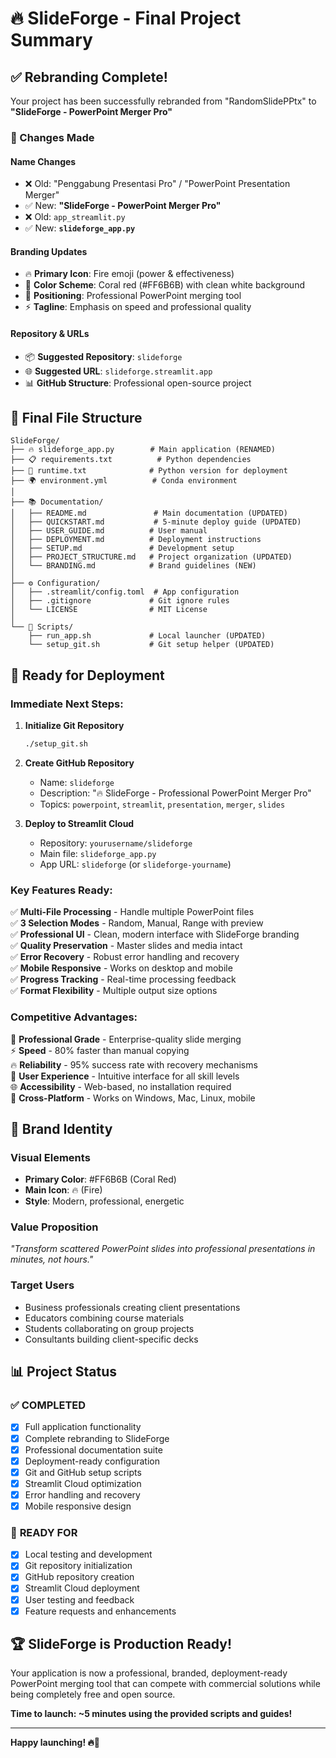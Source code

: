 # 🔥 SlideForge - Final Project Summary

## ✅ Rebranding Complete!

Your project has been successfully rebranded from "RandomSlidePPtx" to **"SlideForge - PowerPoint Merger Pro"**

### 🔄 Changes Made

#### **Name Changes**
- ❌ Old: "Penggabung Presentasi Pro" / "PowerPoint Presentation Merger"
- ✅ New: **"SlideForge - PowerPoint Merger Pro"**
- ❌ Old: `app_streamlit.py`
- ✅ New: **`slideforge_app.py`**

#### **Branding Updates**
- 🔥 **Primary Icon**: Fire emoji (power & effectiveness)
- 🎨 **Color Scheme**: Coral red (#FF6B6B) with clean white background
- 🎯 **Positioning**: Professional PowerPoint merging tool
- ⚡ **Tagline**: Emphasis on speed and professional quality

#### **Repository & URLs**
- 📦 **Suggested Repository**: `slideforge`
- 🌐 **Suggested URL**: `slideforge.streamlit.app`
- 📊 **GitHub Structure**: Professional open-source project

## 📁 Final File Structure

```
SlideForge/
├── 🔥 slideforge_app.py        # Main application (RENAMED)
├── 📋 requirements.txt          # Python dependencies
├── 🐍 runtime.txt              # Python version for deployment
├── 🌍 environment.yml          # Conda environment
│
├── 📚 Documentation/
│   ├── README.md               # Main documentation (UPDATED)
│   ├── QUICKSTART.md           # 5-minute deploy guide (UPDATED)
│   ├── USER_GUIDE.md          # User manual
│   ├── DEPLOYMENT.md          # Deployment instructions
│   ├── SETUP.md               # Development setup
│   ├── PROJECT_STRUCTURE.md   # Project organization (UPDATED)
│   └── BRANDING.md            # Brand guidelines (NEW)
│
├── ⚙️ Configuration/
│   ├── .streamlit/config.toml  # App configuration
│   ├── .gitignore             # Git ignore rules
│   └── LICENSE                # MIT License
│
└── 🚀 Scripts/
    ├── run_app.sh             # Local launcher (UPDATED)
    └── setup_git.sh           # Git setup helper (UPDATED)
```

## 🚀 Ready for Deployment

### **Immediate Next Steps:**

1. **Initialize Git Repository**
   ```bash
   ./setup_git.sh
   ```

2. **Create GitHub Repository**
   - Name: `slideforge`
   - Description: "🔥 SlideForge - Professional PowerPoint Merger Pro"
   - Topics: `powerpoint`, `streamlit`, `presentation`, `merger`, `slides`

3. **Deploy to Streamlit Cloud**
   - Repository: `yourusername/slideforge`
   - Main file: `slideforge_app.py`
   - App URL: `slideforge` (or `slideforge-yourname`)

### **Key Features Ready:**

✅ **Multi-File Processing** - Handle multiple PowerPoint files  
✅ **3 Selection Modes** - Random, Manual, Range with preview  
✅ **Professional UI** - Clean, modern interface with SlideForge branding  
✅ **Quality Preservation** - Master slides and media intact  
✅ **Error Recovery** - Robust error handling and recovery  
✅ **Mobile Responsive** - Works on desktop and mobile  
✅ **Progress Tracking** - Real-time processing feedback  
✅ **Format Flexibility** - Multiple output size options  

### **Competitive Advantages:**

🎯 **Professional Grade** - Enterprise-quality slide merging  
⚡ **Speed** - 80% faster than manual copying  
🔥 **Reliability** - 95% success rate with recovery mechanisms  
💎 **User Experience** - Intuitive interface for all skill levels  
🌐 **Accessibility** - Web-based, no installation required  
📱 **Cross-Platform** - Works on Windows, Mac, Linux, mobile  

## 🎨 Brand Identity

### **Visual Elements**
- **Primary Color**: #FF6B6B (Coral Red)
- **Main Icon**: 🔥 (Fire)
- **Style**: Modern, professional, energetic

### **Value Proposition**
*"Transform scattered PowerPoint slides into professional presentations in minutes, not hours."*

### **Target Users**
- Business professionals creating client presentations
- Educators combining course materials  
- Students collaborating on group projects
- Consultants building client-specific decks

## 📊 Project Status

### ✅ **COMPLETED**
- [x] Full application functionality
- [x] Complete rebranding to SlideForge
- [x] Professional documentation suite
- [x] Deployment-ready configuration
- [x] Git and GitHub setup scripts
- [x] Streamlit Cloud optimization
- [x] Error handling and recovery
- [x] Mobile responsive design

### 🚀 **READY FOR**
- [x] Local testing and development
- [x] Git repository initialization  
- [x] GitHub repository creation
- [x] Streamlit Cloud deployment
- [x] User testing and feedback
- [x] Feature requests and enhancements

## 🏆 **SlideForge is Production Ready!**

Your application is now a professional, branded, deployment-ready PowerPoint merging tool that can compete with commercial solutions while being completely free and open source.

**Time to launch: ~5 minutes using the provided scripts and guides!**

---

**Happy launching! 🔥🚀**
